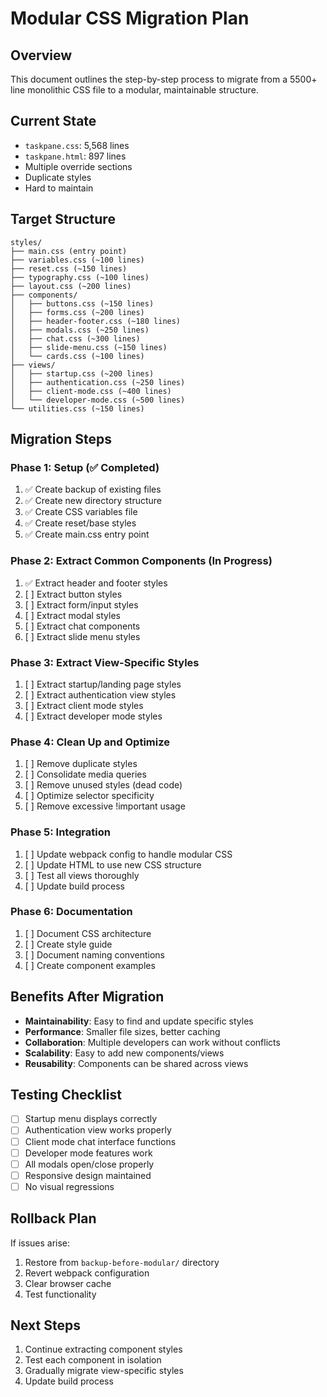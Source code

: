 # Modular CSS Migration Plan

## Overview
This document outlines the step-by-step process to migrate from a 5500+ line monolithic CSS file to a modular, maintainable structure.

## Current State
- `taskpane.css`: 5,568 lines
- `taskpane.html`: 897 lines
- Multiple override sections
- Duplicate styles
- Hard to maintain

## Target Structure
```
styles/
├── main.css (entry point)
├── variables.css (~100 lines)
├── reset.css (~150 lines)
├── typography.css (~100 lines)
├── layout.css (~200 lines)
├── components/
│   ├── buttons.css (~150 lines)
│   ├── forms.css (~200 lines)
│   ├── header-footer.css (~180 lines)
│   ├── modals.css (~250 lines)
│   ├── chat.css (~300 lines)
│   ├── slide-menu.css (~150 lines)
│   └── cards.css (~100 lines)
├── views/
│   ├── startup.css (~200 lines)
│   ├── authentication.css (~250 lines)
│   ├── client-mode.css (~400 lines)
│   └── developer-mode.css (~500 lines)
└── utilities.css (~150 lines)
```

## Migration Steps

### Phase 1: Setup (✅ Completed)
1. ✅ Create backup of existing files
2. ✅ Create new directory structure
3. ✅ Create CSS variables file
4. ✅ Create reset/base styles
5. ✅ Create main.css entry point

### Phase 2: Extract Common Components (In Progress)
1. ✅ Extract header and footer styles
2. [ ] Extract button styles
3. [ ] Extract form/input styles
4. [ ] Extract modal styles
5. [ ] Extract chat components
6. [ ] Extract slide menu styles

### Phase 3: Extract View-Specific Styles
1. [ ] Extract startup/landing page styles
2. [ ] Extract authentication view styles
3. [ ] Extract client mode styles
4. [ ] Extract developer mode styles

### Phase 4: Clean Up and Optimize
1. [ ] Remove duplicate styles
2. [ ] Consolidate media queries
3. [ ] Remove unused styles (dead code)
4. [ ] Optimize selector specificity
5. [ ] Remove excessive !important usage

### Phase 5: Integration
1. [ ] Update webpack config to handle modular CSS
2. [ ] Update HTML to use new CSS structure
3. [ ] Test all views thoroughly
4. [ ] Update build process

### Phase 6: Documentation
1. [ ] Document CSS architecture
2. [ ] Create style guide
3. [ ] Document naming conventions
4. [ ] Create component examples

## Benefits After Migration
- **Maintainability**: Easy to find and update specific styles
- **Performance**: Smaller file sizes, better caching
- **Collaboration**: Multiple developers can work without conflicts
- **Scalability**: Easy to add new components/views
- **Reusability**: Components can be shared across views

## Testing Checklist
- [ ] Startup menu displays correctly
- [ ] Authentication view works properly
- [ ] Client mode chat interface functions
- [ ] Developer mode features work
- [ ] All modals open/close properly
- [ ] Responsive design maintained
- [ ] No visual regressions

## Rollback Plan
If issues arise:
1. Restore from `backup-before-modular/` directory
2. Revert webpack configuration
3. Clear browser cache
4. Test functionality

## Next Steps
1. Continue extracting component styles
2. Test each component in isolation
3. Gradually migrate view-specific styles
4. Update build process
